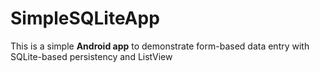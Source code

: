 # SimpleSQLiteApp

This is a simple **Android app** to demonstrate form-based data entry with SQLite-based persistency and ListView
